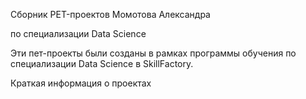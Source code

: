 Сборник PET-проектов Момотова Александра

по специализации Data Science

Эти пет-проекты были созданы в рамках программы обучения по специализации Data Science в SkillFactory.

Краткая информация о проектах
